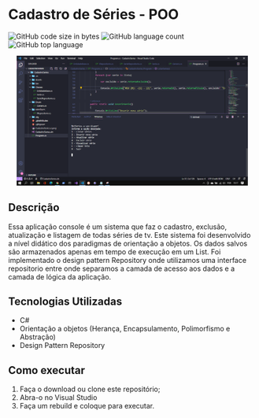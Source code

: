 # Cadastro de Séries - POO
![GitHub code size in bytes](https://img.shields.io/github/languages/code-size/lucassilva996/CadastroSeries)
![GitHub language count](https://img.shields.io/github/languages/count/lucassilva996/CadastroSeries?style=plastic)
![GitHub top language](https://img.shields.io/github/languages/top/lucassilva996/CadastroSeries?style=plastic)

<p align="center">
  <img width="470" src="assets/telainicial.PNG">
</p>

## Descrição
Essa aplicação console é um sistema que faz o cadastro, exclusão, atualização e listagem de todas séries de tv.
Este sistema foi desenvolvido a nível didático dos paradigmas de orientação a objetos.
Os dados salvos são armazenados apenas em tempo de execução em um List.
Foi implementado o design pattern Repository onde utilizamos uma interface repositorio entre onde separamos a camada de acesso aos dados e a camada de lógica da aplicação.

## Tecnologias Utilizadas
* C#
* Orientação a objetos (Herança, Encapsulamento, Polimorfismo e Abstração)
* Design Pattern Repository

## Como executar
1. Faça o download ou clone este repositório;
1. Abra-o no Visual Studio
1. Faça um rebuild e coloque para executar.
